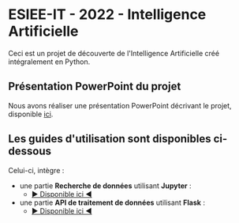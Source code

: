 # ESIEE-IT - 2022 - Intelligence Artificielle <a name="top"></a>

Ceci est un projet de découverte de l'Intelligence Artificielle créé intégralement en Python.

## Présentation PowerPoint du projet

Nous avons réaliser une présentation PowerPoint décrivant le projet,  disponible [ici](/_docs/Presentation_Artificial_Intelligence.pdf).

## Les guides d'utilisation sont disponibles ci-dessous

Celui-ci, intègre : 
- une partie **Recherche de données** utilisant **Jupyter** :
  - [▶ Disponible ici ◀](/Notebook/README.md)
- une partie **API de traitement de données** utilisant **Flask** :
  - [▶ Disponible ici ◀](/API/README.md)
